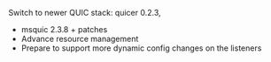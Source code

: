 Switch to newer QUIC stack: quicer 0.2.3, 

- msquic 2.3.8 + patches
- Advance resource management
- Prepare to support more dynamic config changes on the listeners
